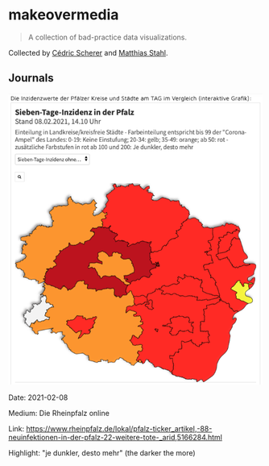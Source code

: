 # makeovermedia

> A collection of bad-practice data visualizations.

Collected by [Cédric Scherer](https://github.com/z3tt) and [Matthias Stahl](https://github.com/higsch).


## Journals

![](rheinpfalz/20210208.png)

Date: 2021-02-08

Medium: Die Rheinpfalz online

Link: https://www.rheinpfalz.de/lokal/pfalz-ticker_artikel,-88-neuinfektionen-in-der-pfalz-22-weitere-tote-_arid,5166284.html

Highlight: "je dunkler, desto mehr" (the darker the more)
